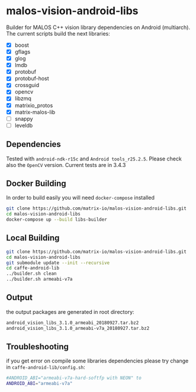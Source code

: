 # malos-vision-android-libs

Builder for MALOS C++ vision library dependencies on Android (multiarch). The current scripts build the next libraries:

- [X] boost
- [X] gflags
- [X] glog
- [X] lmdb
- [X] protobuf
- [x] protobuf-host
- [X] crossguid
- [X] opencv
- [X] libzmq
- [X] matrixio_protos
- [X] matrix-malos-lib
- [ ] snappy 
- [ ] leveldb

## Dependencies

Tested with `android-ndk-r15c` and `Android tools_r25.2.5`. Please check also the `OpenCV` version. Current tests are in 3.4.3

## Docker Building

In order to build easily you will need `docker-compose` installed

``` bash
git clone https://github.com/matrix-io/malos-vision-android-libs.git
cd malos-vision-android-libs
docker-compose up --build libs-builder
```

## Local Building

``` bash
git clone https://github.com/matrix-io/malos-vision-android-libs.git
cd malos-vision-android-libs
git submodule update --init --recursive
cd caffe-android-lib
../builder.sh clean
../builder.sh armeabi-v7a
```

## Output

the output packages are generated in root directory:

``` bash
android_vision_libs_3.1.0_armeabi_20180927.tar.bz2
android_vision_libs_3.1.0_armeabi-v7a_20180927.tar.bz2
```

## Troubleshooting

if you get error on compile some libraries dependencies please try change in `caffe-android-lib/config.sh`:

``` bash
#ANDROID_ABI="armeabi-v7a-hard-softfp with NEON" to
ANDROID_ABI="armeabi-v7a"
```

